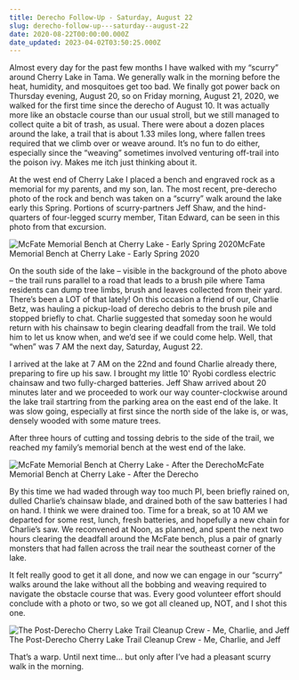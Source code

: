 ```yaml
---
title: Derecho Follow-Up - Saturday, August 22
slug: derecho-follow-up---saturday--august-22
date: 2020-08-22T00:00:00.000Z
date_updated: 2023-04-02T03:50:25.000Z
---
```


Almost every day for the past few months I have walked with my “scurry” around Cherry Lake in Tama. We generally walk in the morning before the heat, humidity, and mosquitoes get too bad.  We finally got power back on Thursday evening, August 20, so on Friday morning, August 21, 2020, we walked for the first time since the derecho of August 10. It was actually more like an obstacle course than our usual stroll, but we still managed to collect quite a bit of trash, as usual. There were about a dozen places around the lake, a trail that is about 1.33 miles long, where fallen trees required that we climb over or weave around. It’s no fun to do either, especially since the “weaving” sometimes involved venturing off-trail into the poison ivy. Makes me itch just thinking about it.

At the west end of Cherry Lake I placed a bench and engraved rock as a memorial for my parents, and my son, Ian. The most recent, pre-derecho photo of the rock and bench was taken on a “scurry” walk around the lake early this Spring. Portions of scurry-partners Jeff Shaw, and the hind-quarters of four-legged scurry member, Titan Edward, can be seen in this photo from that excursion.

![McFate Memorial Bench at Cherry Lake - Early Spring 2020](https://images-summittdweller.nyc3.digitaloceanspaces.com/2020-Aug-10-Derecho/IMG_0121.png)McFate Memorial Bench at Cherry Lake - Early Spring 2020

On the south side of the lake – visible in the background of the photo above – the trail runs parallel to a road that leads to a brush pile where Tama residents can dump tree limbs, brush and leaves collected from their yard.  There’s been a LOT of that lately! On this occasion a friend of our, Charlie Betz, was hauling a pickup-load of derecho debris to the brush pile and stopped briefly to chat. Charlie suggested that someday soon he would return with his chainsaw to begin clearing deadfall from the trail. We told him to let us know when, and we’d see if we could come help.  Well, that “when” was 7 AM the next day, Saturday, August 22.

I arrived at the lake at 7 AM on the 22nd and found Charlie already there, preparing to fire up his saw. I brought my little 10' Ryobi cordless electric chainsaw and two fully-charged batteries. Jeff Shaw arrived about 20 minutes later and we proceeded to work our way counter-clockwise around the lake trail startring from the parking area on the east end of the lake.  It was slow going, especially at first since the north side of the lake is, or was, densely wooded with some mature trees.

After three hours of cutting and tossing debris to the side of the trail, we reached my family’s memorial bench at the west end of the lake.

![McFate Memorial Bench at Cherry Lake - After the Derecho](https://images-summittdweller.nyc3.digitaloceanspaces.com/2020-Aug-10-Derecho/IMG_0324.png)McFate Memorial Bench at Cherry Lake - After the Derecho

By this time we had waded through way too much PI, been briefly rained on, dulled Charlie’s chainsaw blade, and drained both of the saw batteries I had on hand. I think we were drained too. Time for a break, so at 10 AM we departed for some rest, lunch, fresh batteries, and hopefully a new chain for Charlie’s saw. We reconvened at Noon, as planned, and spent the next two hours clearing the deadfall around the McFate bench, plus a pair of gnarly monsters that had fallen across the trail near the southeast corner of the lake.

It felt really good to get it all done, and now we can engage in our “scurry” walks around the lake without all the bobbing and weaving required to navigate the obstacle course that was.  Every good volunteer effort should conclude with a photo or two, so we got all cleaned up, NOT, and I shot this one.

![The Post-Derecho Cherry Lake Trail Cleanup Crew - Me, Charlie, and Jeff](https://images-summittdweller.nyc3.digitaloceanspaces.com/2020-Aug-10-Derecho/IMG_0325.png)The Post-Derecho Cherry Lake Trail Cleanup Crew - Me, Charlie, and Jeff

That’s a warp. Until next time… but only after I’ve had a pleasant scurry walk in the morning.
